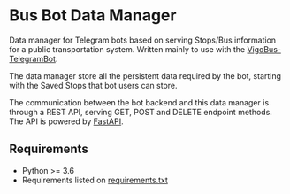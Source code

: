 # Bus Bot Data Manager

Data manager for Telegram bots based on serving Stops/Bus information for a public transportation system. Written mainly to use with the [VigoBus-TelegramBot](https://github.com/David-Lor/VigoBus-TelegramBot).

The data manager store all the persistent data required by the bot, starting with the Saved Stops that bot users can store.

The communication between the bot backend and this data manager is through a REST API, serving GET, POST and DELETE endpoint methods. The API is powered by [FastAPI](https://github.com/tiangolo/fastapi).

## Requirements

- Python >= 3.6
- Requirements listed on [requirements.txt](requirements.txt)
